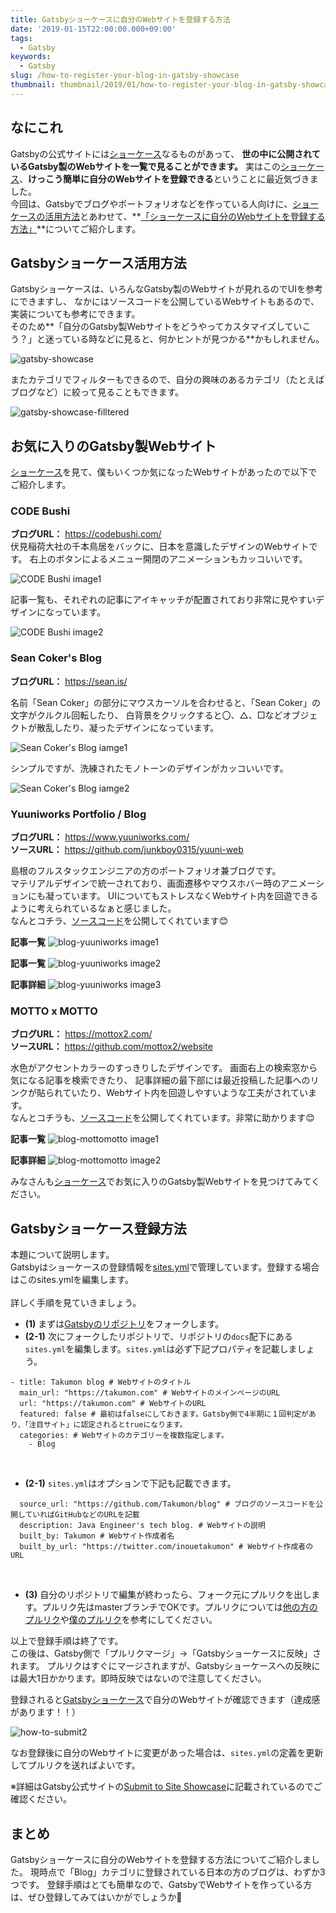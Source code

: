 ```yaml
---
title: Gatsbyショーケースに自分のWebサイトを登録する方法
date: '2019-01-15T22:00:00.000+09:00'
tags:
  - Gatsby
keywords:
  - Gatsby
slug: /how-to-register-your-blog-in-gatsby-showcase
thumbnail: thumbnail/2019/01/how-to-register-your-blog-in-gatsby-showcase.png
---
```


## なにこれ

Gatsbyの公式サイトには[ショーケース](https://www.gatsbyjs.org/showcase/)なるものがあって、
**世の中に公開されているGatsby製のWebサイトを一覧で見ることができます。**
実はこの[ショーケース](https://www.gatsbyjs.org/showcase/)、**けっこう簡単に自分のWebサイトを登録できる**ということに最近気づきました。<br/>
今回は、Gatsbyでブログやポートフォリオなどを作っている人向けに、[ショーケースの活用方法](#gatsbyショーケース活用方法)とあわせて、**[「ショーケースに自分のWebサイトを登録する方法」](#gatsbyショーケース登録方法)**についてご紹介します。


## Gatsbyショーケース活用方法

Gatsbyショーケースは、いろんなGatsby製のWebサイトが見れるのでUIを参考にできますし、
なかにはソースコードを公開しているWebサイトもあるので、実装についても参考にできます。<br/>
そのため**「自分のGatsby製Webサイトをどうやってカスタマイズしていこう？」と迷っている時などに見ると、何かヒントが見つかる**かもしれません。

![gatsby-showcase](gatsby-showcase.png)


またカテゴリでフィルターもできるので、自分の興味のあるカテゴリ（たとえばブログなど）に絞って見ることもできます。

![gatsby-showcase-filltered](gatsby-showcase-filltered.png)


## お気に入りのGatsby製Webサイト

[ショーケース](https://www.gatsbyjs.org/showcase/)を見て、僕もいくつか気になったWebサイトがあったので以下でご紹介します。


### CODE Bushi

**ブログURL：** https://codebushi.com/
<br/>
伏見稲荷大社の千本鳥居をバックに、日本を意識したデザインのWebサイトです。
右上のボタンによるメニュー開閉のアニメーションもカッコいいです。

![CODE Bushi image1](blog-code-bushi-1.png)
<br/>

記事一覧も、それぞれの記事にアイキャッチが配置されており非常に見やすいデザインになっています。

![CODE Bushi image2](blog-code-bushi-2.png)


### Sean Coker's Blog

**ブログURL：** https://sean.is/
<br/>

名前「Sean Coker」の部分にマウスカーソルを合わせると、「Sean Coker」の文字がクルクル回転したり、
白背景をクリックすると〇、△、□などオブジェクトが散乱したり、凝ったデザインになっています。
  
![Sean Coker's Blog iamge1](./blog-sean-coker-1.png)
<br/>

シンプルですが、洗練されたモノトーンのデザインがカッコいいです。

![Sean Coker's Blog iamge2](./blog-sean-coker-2.png)


### Yuuniworks Portfolio / Blog

**ブログURL：** https://www.yuuniworks.com/
<br/>
**ソースURL：** https://github.com/junkboy0315/yuuni-web
<br/>

島根のフルスタックエンジニアの方のポートフォリオ兼ブログです。<br/>
マテリアルデザインで統一されており、画面遷移やマウスホバー時のアニメーションにも凝っています。
UIについてもストレスなくWebサイト内を回遊できるように考えられているなぁと感じました。<br/>
なんとコチラ、[ソースコード](https://github.com/junkboy0315/yuuni-web)を公開してくれています:blush:

**記事一覧**
![blog-yuuniworks image1](blog-yuuniworks-1.png)
<br/>

**記事一覧**
![blog-yuuniworks image2](blog-yuuniworks-2.png)
<br/>

**記事詳細**
![blog-yuuniworks image3](blog-yuuniworks-3.png)
<br/>


### MOTTO x MOTTO

**ブログURL：** https://mottox2.com/
<br/>
**ソースURL：** https://github.com/mottox2/website
<br/>

水色がアクセントカラーのすっきりしたデザインです。
画面右上の検索窓から気になる記事を検索できたり、
記事詳細の最下部には最近投稿した記事へのリンクが貼られていたり、Webサイト内を回遊しやすいような工夫がされています。<br/>
なんとコチラも、[ソースコード](https://github.com/mottox2/website)を公開してくれています。非常に助かります:blush:

**記事一覧**
![blog-mottomotto image1](blog-mottomotto-1.png)
<br/>

**記事詳細**
![blog-mottomotto image2](blog-mottomotto-2.png)
<br/>

みなさんも[ショーケース](https://www.gatsbyjs.org/showcase/)でお気に入りのGatsby製Webサイトを見つけてみてください。



## Gatsbyショーケース登録方法

本題について説明します。<br/>
Gatsbyはショーケースの登録情報を[sites.yml](https://github.com/gatsbyjs/gatsby/blob/master/docs/sites.yml)で管理しています。登録する場合はこのsites.ymlを編集します。<br/>
<br/>
詳しく手順を見ていきましょう。

* **(1)** まずは[Gatsbyのリポジトリ](https://github.com/gatsbyjs/gatsby)をフォークします。
* **(2-1)** 次にフォークしたリポジトリで、リポジトリの`docs`配下にある`sites.yml`を編集します。`sites.yml`は必ず下記プロパティを記載しましょう。

```yaml:title=sites.ymlに最低限記載する項目
- title: Takumon blog # Webサイトのタイトル
  main_url: "https://takumon.com" # WebサイトのメインページのURL
  url: "https://takumon.com" # WebサイトのURL
  featured: false # 最初はfalseにしておきます。Gatsby側で4半期に１回判定があり、「注目サイト」に認定されるとtrueになります。
  categories: # Webサイトのカテゴリーを複数指定します。 
    - Blog
```
<br/>

* **(2-1)** `sites.yml`はオプションで下記も記載できます。

```yaml:title=sites.ymlにオプションで記載する項目
  source_url: "https://github.com/Takumon/blog" # ブログのソースコードを公開していればGitHubなどのURLを記載
  description: Java Engineer's tech blog. # Webサイトの説明
  built_by: Takumon # Webサイト作成者名
  built_by_url: "https://twitter.com/inouetakumon" # Webサイト作成者のURL
```
<br/>


* **(3)** 自分のリポジトリで編集が終わったら、フォーク元にプルリクを出します。プルリク先はmasterブランチでOKです。プルリクについては[他の方のプルリク](https://github.com/gatsbyjs/gatsby/pulls?utf8=%E2%9C%93&q=is%3Apr+is%3Aclosed+sites.yml)や[僕のプルリク](https://github.com/gatsbyjs/gatsby/pull/10941)を参考にしてください。


以上で登録手順は終了です。<br/>
この後は、Gatsby側で「プルリクマージ」→「Gatsbyショーケースに反映」されます。
プルリクはすぐにマージされますが、Gatsbyショーケースへの反映には最大1日かかります。即時反映ではないので注意してください。
<br/>

登録されると[Gatsbyショーケース](https://www.gatsbyjs.org/showcase/)で自分のWebサイトが確認できます（達成感があります！！）

![how-to-submit2](how-to-submit-2.png)


なお登録後に自分のWebサイトに変更があった場合は、`sites.yml`の定義を更新してプルリクを送ればよいです。

※詳細はGatsby公式サイトの[Submit to Site Showcase](https://www.gatsbyjs.org/docs/site-showcase-submissions/)に記載されているのでご確認ください。<br/>

## まとめ

Gatsbyショーケースに自分のWebサイトを登録する方法についてご紹介しました。
現時点で「Blog」カテゴリに登録されている日本の方のブログは、わずか3つです。
登録手順はとても簡単なので、GatsbyでWebサイトを作っている方は、ぜひ登録してみてはいかがでしょうか🍅
